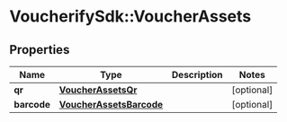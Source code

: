 # VoucherifySdk::VoucherAssets

## Properties

| Name | Type | Description | Notes |
| ---- | ---- | ----------- | ----- |
| **qr** | [**VoucherAssetsQr**](VoucherAssetsQr.md) |  | [optional] |
| **barcode** | [**VoucherAssetsBarcode**](VoucherAssetsBarcode.md) |  | [optional] |

